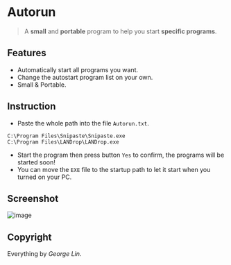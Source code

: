 # Autorun
> A **small** and **portable** program to help you start **specific programs**. 
## Features
- Automatically start all programs you want. 
- Change the autostart program list on your own. 
- Small & Portable. 
## Instruction
- Paste the whole path into the file `Autorun.txt`. 
```
C:\Program Files\Snipaste\Snipaste.exe
C:\Program Files\LANDrop\LANDrop.exe
```
- Start the program then press button `Yes` to confirm, the programs will be started soon! 
- You can move the `EXE` file to the startup path to let it start when you turned on your PC. 
## Screenshot
![image](https://user-images.githubusercontent.com/86717650/168565193-a8f80175-d7aa-4962-bbb8-218da2f210d9.png)
## Copyright
Everything by *George Lin*. 

